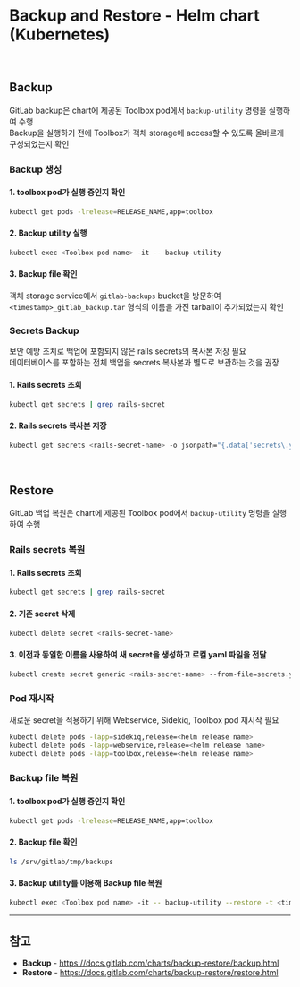 # Backup and Restore - Helm chart (Kubernetes)

<br>

## Backup
GitLab backup은 chart에 제공된 Toolbox pod에서 `backup-utility` 명령을 실행하여 수행  
Backup을 실행하기 전에 Toolbox가 객체 storage에 access할 수 있도록 올바르게 구성되었는지 확인

### Backup 생성
#### 1. toolbox pod가 실행 중인지 확인
```bash
kubectl get pods -lrelease=RELEASE_NAME,app=toolbox
```

#### 2. Backup utility 실행
```bash
kubectl exec <Toolbox pod name> -it -- backup-utility
```

#### 3. Backup file 확인
객체 storage service에서 `gitlab-backups` bucket을 방문하여 `<timestamp>_gitlab_backup.tar` 형식의 이름을 가진 tarball이 추가되었는지 확인  

### Secrets Backup
보안 예방 조치로 백업에 포함되지 않은 rails secrets의 복사본 저장 필요  
데이터베이스를 포함하는 전체 백업을 secrets 복사본과 별도로 보관하는 것을 권장

#### 1. Rails secrets 조회
```bash
kubectl get secrets | grep rails-secret
```

#### 2. Rails secrets 복사본 저장
```bash
kubectl get secrets <rails-secret-name> -o jsonpath="{.data['secrets\.yml']}" | base64 --decode > gitlab-secrets.yaml
```

<br>

## Restore
GitLab 백업 복원은 chart에 제공된 Toolbox pod에서 `backup-utility` 명령을 실행하여 수행

### Rails secrets 복원
#### 1. Rails secrets 조회
```bash
kubectl get secrets | grep rails-secret
```

#### 2. 기존 secret 삭제
```bash
kubectl delete secret <rails-secret-name>
```

#### 3. 이전과 동일한 이름을 사용하여 새 secret을 생성하고 로컬 yaml 파일을 전달
```bash
kubectl create secret generic <rails-secret-name> --from-file=secrets.yml=gitlab-secrets.yaml
```

### Pod 재시작
새로운 secret을 적용하기 위해 Webservice, Sidekiq, Toolbox pod 재시작 필요

```bash
kubectl delete pods -lapp=sidekiq,release=<helm release name>
kubectl delete pods -lapp=webservice,release=<helm release name>
kubectl delete pods -lapp=toolbox,release=<helm release name>
```

### Backup file 복원
#### 1. toolbox pod가 실행 중인지 확인
```bash
kubectl get pods -lrelease=RELEASE_NAME,app=toolbox
```

#### 2. Backup file 확인
```bash
ls /srv/gitlab/tmp/backups
```

#### 3. Backup utility를 이용해 Backup file 복원
```bash
kubectl exec <Toolbox pod name> -it -- backup-utility --restore -t <timestamp>_<version>
```

<hr>

## 참고
- **Backup** - https://docs.gitlab.com/charts/backup-restore/backup.html
- **Restore** - https://docs.gitlab.com/charts/backup-restore/restore.html

